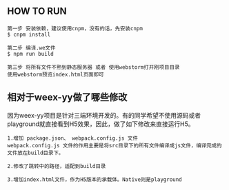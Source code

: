 
## HOW TO RUN     

```
第一步 安装依赖，建议使用cnpm，没有的话，先安装cnpm
$ cnpm install

第二步 编译.we文件
$ npm run build    

第三步 将所有文件不熟到静态服务器 或者 使用webstorm打开刚项目目录   
使用webstorm预览index.html页面即可

```

## 相对于weex-yy做了哪些修改    
因为weex-yy项目是针对三端环境开发的。有的同学希望不使用源码或者playground就直接看到H5效果，因此，做了如下修改来直接运行H5。      

```
1.增加 package.json、 webpack.config.js 文件     
webpack.config.js 文件的作用主要是将src目录下的所有文件编译成js文件，编译完成的文件放在build目录下。     

2.修改了跳转中的路径，适配到build目录  

3.增加index.html文件，作为H5版本的承载体。Native则是playground

